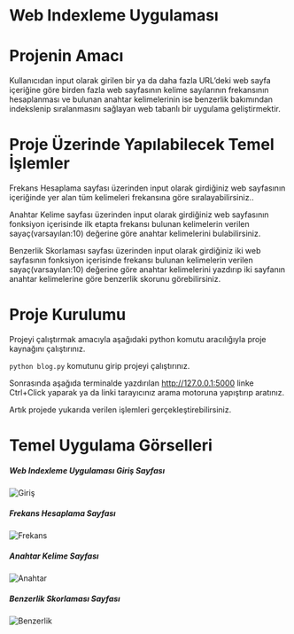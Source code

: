 # Web Indexleme Uygulaması
# Projenin Amacı
Kullanıcıdan input olarak girilen bir ya da daha fazla URL’deki web sayfa içeriğine göre birden fazla web sayfasının kelime sayılarının frekansının hesaplanması ve bulunan anahtar kelimelerinin ise benzerlik bakımından indekslenip sıralanmasını sağlayan web tabanlı bir uygulama geliştirmektir.
# Proje Üzerinde Yapılabilecek Temel İşlemler
Frekans Hesaplama sayfası üzerinden input olarak girdiğiniz web sayfasının içeriğinde yer alan tüm kelimeleri frekansına göre sıralayabilirsiniz..

Anahtar Kelime sayfası üzerinden input olarak girdiğiniz web sayfasının fonksiyon içerisinde ilk etapta frekansı bulunan kelimelerin verilen sayaç(varsayılan:10) değerine göre anahtar kelimelerini bulabilirsiniz.

Benzerlik Skorlaması sayfası üzerinden  input olarak girdiğiniz iki web sayfasının fonksiyon içerisinde frekansı bulunan kelimelerin verilen sayaç(varsayılan:10) değerine göre anahtar kelimelerini yazdırıp iki sayfanın anahtar kelimelerine göre benzerlik skorunu görebilirsiniz.

# Proje Kurulumu
Projeyi çalıştırmak amacıyla aşağıdaki python komutu aracılığıyla proje kaynağını çalıştırınız.

`python blog.py` komutunu girip projeyi çalıştırınız.

Sonrasında aşağıda terminalde yazdırılan http://127.0.0.1:5000 linke Ctrl+Click yaparak ya da linki tarayıcınız arama motoruna yapıştırıp aratınız.

Artık projede yukarıda verilen işlemleri gerçekleştirebilirsiniz.

# Temel Uygulama Görselleri
##### *Web Indexleme Uygulaması Giriş Sayfası*
![Giriş](https://user-images.githubusercontent.com/73740709/112596463-ea88e280-8e1c-11eb-9223-a0a7861a6969.png)
##### *Frekans Hesaplama Sayfası*
![Frekans](https://user-images.githubusercontent.com/73740709/112596603-173cfa00-8e1d-11eb-85f0-bec34ca1d415.png)
##### *Anahtar Kelime Sayfası*
![Anahtar](https://user-images.githubusercontent.com/73740709/112596779-53705a80-8e1d-11eb-9424-faf81318deaa.png)
##### *Benzerlik Skorlaması Sayfası*
![Benzerlik](https://user-images.githubusercontent.com/73740709/112596877-73a01980-8e1d-11eb-80d8-40d92a8d8920.png)





